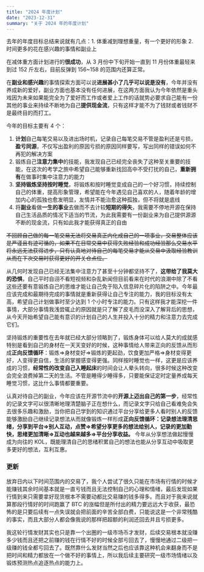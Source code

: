 ```yaml
---
title: "2024 年度计划"
date: "2023-12-31"
summary: "关于 2024 年的年度计划"
---
```


去年的年度目标总结来说就有几点：1. 体重减到理想重量，有一个更好的形象 2. 时间更多的花在感兴趣的事情和副业上

在减体重方面计划进行的**很成功**，从 3 月份中下旬开始一直到 11 月份体重最轻来到过 152 斤左右，目前反弹到 156~158 的范围内还算正常。

在**副业和感兴趣**的事情探索方面可以说**进展甚小了几乎可以说是没有**，今年并没有养成新的爱好，副业方面也基本没有任何进展，在这两方面我认为今年依然是重头戏因为未来如果能完全为了爱好而工作或者爱上工作的话就势必要求自己能有一份其他的事业来持续不断地为自己**提供现金流**，只有这样才能不为了钱财或者钱财不是最终目的而打工。

今年的目标主要有 4 个：

1. **计划**自己每笔交易以及进出场时机，记录自己每笔交易不管是盈利还是亏损，**盈亏同源**，不仅写出盈利的原因亏损的原因同样要写，写出同样的错误如何不再犯的解决方案
2. 锻炼自己**注意力集中**的技能，我发现自己已经完全丧失了这种至关重要的技能，在这次的考学之旅中希望自己能够重新找回高中不受打扰的自己，**重新拥有**在做事时集中注意力的能力
3. **坚持锻炼坚持按时睡觉**，将锻炼和按时睡觉变成自己的一个好习惯，持续控制自己的体重，提高形象管理，希望能在今年遇见自己喜欢的人，随着年龄的增加内心的孤独也愈发明显，友情并不能治愈这种孤独，但不将就是底线
4. 将**副业**看做**一生的事业**去做而不去计较**短期的得失**，我需要不停地开源在保持自己生活品质的情况下适当的节流，为此我需要有一份副业来为自己提供源源不断的现金流，只有如此我才能获得真正的自由

~~不回顾自己做的每一笔交易无法将交易真正内化成自己的一项事业，交易整体应该是严谨且有迹可循的，如果不在日常交易中获得失败经验和成功经验那么交易水平将永远无法获得进步，只有认真地对待自己的每笔交易才能从交易中汲取经验教训从而在下次交易时获得更好的开关仓点位。~~

从几何时发现自己已经无法集中注意力了甚至十分钟都坚持不了，**这带给了我莫大的恐惧**，自己平时自诩不看短视频和杂乱新闻但目前看来在时代的浪潮中除了不看这些还要有意锻炼自己的思维才能让自己免于陷入信息碎片化的陷阱之中。今年最应该完成和最期待完成的事情就是重新获得让自己专注的能力，我的目标没有太高，希望自己计划做事时至少达到 1 个小时专注的能力。只有这样我才能深挖一件事情，大部分事情我浅尝辄止的原因就是只了解了皮毛而没深入了解背后的思想，从今天开始希望自己能有意识的计划自己的人生并投入十分的精力和注意力去完成它们。

坚持锻炼的重要性在去年就已经大部分领略到了，锻炼身体可以给人莫大的成就感特别是看到自己的身材在一天天变好的时候，这种事情给人带来正向的反馈从而形成**正向反馈循环**：锻炼=>身材变好=>锻炼的更起劲，饮食更加严格=>身材变得更好，人变得更自信，生活的掌握感变得更强。同样按时睡觉也一样，这更是应该养成的习惯，**经常性的改变自己入睡起床**的时间会让人晕头转向，很多时候这种改变会完全浪费掉第二天的生活。不管是睡得少睡得多，只要能保证定时定量养成每天睡觉习惯，这比什么事情都要重要。

认真对待自己的副业，今年应该在开源节流中的**开源上迈出自己的第一步**，经常性的记录文字可以很清晰地理清楚脑子正在想什么，而记录文字只给自己看难免会失去很多乐趣和激励，当你把自己学到的知识通过平台分享给更多人看时别人的反馈能够激励自己继续记录想法从而就像锻炼一样形成**正向反馈循环：记录想法理清思绪，分享到平台=>别人互动，点赞=>希望分享更多的想法给别人，记录的更加勤快，思绪更加清晰=>互动也越来越多=>平台分享收益。** 今年从分享想法做起慢慢成为向往的 KOL，既能理清自己的思绪积累自己的想法也能从分享互动中吸取更多更好的想法，互利互惠。

### 更新

放弃日内以下时间范围内的交易了，我个人尝试了很久只能在市场有行情的时候才能赚钱其余时间基本就是一直亏钱而且无法控制自己的心理和情绪，最后发现如果行情到来只需要拿好现货根本不需要动都比交易赚的钱多得多。而且对于我来说就算那段行情好的时间跑赢了 BTC 的涨幅但是所付出的精力要远远大于收获，最恐怖的是只要后续有一点失误就会把前面的辛苦全部白费，只能说这是一个非常残酷的事实，而且大部分人都会像我说的那样把超额的利润还回去并且亏损更多。

我这轮行情发财其实也只是靠一个出圈的一级市场币才发财，后续交易根本就没赚多少钱而且还把之前赚的钱在行情不好的时候全部亏回去了，慢慢地通过二级把一级赚的钱全都亏回去了。既然靠什么发财当然之后也应该靠这种机会来翻身而不是把时间和精力都放在一个做不好的事情上，所以我后续主要研究一级市场情绪以及锻炼预测热点追逐热点的能力上。
